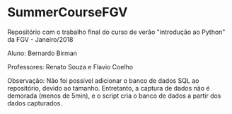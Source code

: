 # SummerCourseFGV


Repositório com o trabalho final do curso de verão "introdução ao Python" da FGV - Janeiro/2018

Aluno: Bernardo Birman

Professores: Renato Souza e Flavio Coelho

Observação: Não foi possível adicionar o banco de dados SQL ao repositório, devido ao tamanho. Entretanto, a captura de dados não é demorada (menos de 5min), e o script cria o banco de dados a partir dos dados capturados.
